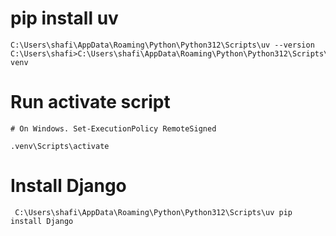 # pip install uv
```
C:\Users\shafi\AppData\Roaming\Python\Python312\Scripts\uv --version
C:\Users\shafi>C:\Users\shafi\AppData\Roaming\Python\Python312\Scripts\uv venv

```

# Run activate script
```
# On Windows. Set-ExecutionPolicy RemoteSigned

.venv\Scripts\activate
```

# Install Django
```
 C:\Users\shafi\AppData\Roaming\Python\Python312\Scripts\uv pip install Django
```
